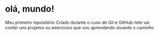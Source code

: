 # olá, mundo!
 Meu primeiro repositório Criado durante o cuso de Git e GitHub
 nele vai conter uns projetos ou exercicios que vou aprendendo durante o caminho
